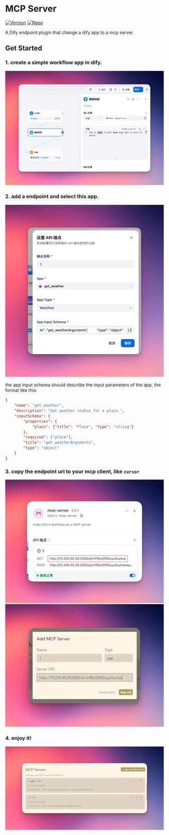 # MCP Server

[![Version](https://img.shields.io/badge/version-0.0.1-blue.svg)](https://github.com/hjlarry/dify-plugin-mcp_server)
[![Repo](https://img.shields.io/badge/repo-github-green.svg)](https://github.com/hjlarry/dify-plugin-mcp_server)

A Dify endpoint plugin that change a dify app to a mcp server.

## Get Started

### 1. create a simple workflow app in dify.
![1](./_assets/1.png)

### 2. add a endpoint and select this app.
![2](./_assets/2.png)

the app input schema should describe the input parameters of the app, the format like this:
```json
{
    "name": "get_weather",
    "description": "Get weather status for a place.",
    "inputSchema": {
        "properties": {
            "place": {"title": "Place", "type": "string"}
        },
        "required": ["place"],
        "title": "get_weatherArguments",
        "type": "object"
    }
}
```

### 3. copy the endpoint url to your mcp client, like `cursor`
![3](./_assets/3.png)
![4](./_assets/4.png)
### 4. enjoy it!
![5](./_assets/5.png)
